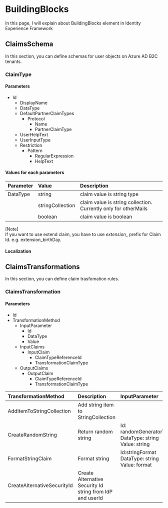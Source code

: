 # BuildingBlocks
In this page, I will explain about BuildingBlocks element in Identity Experience Framework
## ClaimsSchema
In this section, you can define schemas for user objects on Azure AD B2C tenants.
### ClaimType
#### Parameters
- Id
    - DisplayName
    - DataType
    - DefaultPartnerClaimTypes
        - Protocol
            - Name
            - PartnerClaimType
    - UserHelpText
    - UserInputType
    - Restriction
        - Pattern
            - RegularExpression
            - HelpText
#### Values for each parameters
| Parameter | Value | Description |
|:------------|:------------|:------------|
| DataType | string | claim value is string type |
| | stringCollection | claim value is string collection. Currently only for otherMails |
| | boolean | claim value is boolean |


[Note]  
If you want to use extend claim, you have to use *extension_* prefix for Claim Id. e.g. extension_birthDay.

#### Localization


## ClaimsTransformations
In this section, you can define claim trasfomation rules.
### ClaimsTransformation
#### Parameters
- Id
- TransformationMethod
    - InputParameter
        - Id
        - DataType
        - Value
    - InputClaims
        - InputClaim
            - ClaimTypeReferenceId
            - TransformationClaimType
    - OutputClaims
        - OutputClaim
            - ClaimTypeReferenceId
            - TransformationClaimType
            
| TransformationMethod | Description | InputParameter | InputClaims | OutputClaims |
|:------------|:------------|:------------|:------------|:------------|
| AddItemToStringCollection | Add string item to StringCollection | | item to add<br>target collection | result collection |
| CreateRandomString | Return random string | Id: randomGeneratorType<br>DataType: string<br>Value: string | | outputClaim |
| FormatStringClaim | Format string | Id:stringFormat<br>DataType: string<br>Value: format | inputClaim | outputClaim |
CreateAlternativeSecurityId | Create Alternative Security Id string from IdP and userId | | key<br>identityProvider | alternativeSecurityId |
